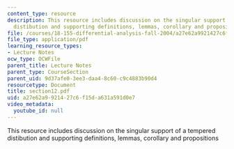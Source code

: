 ```yaml
---
content_type: resource
description: This resource includes discussion on the singular support of a tempered
  distibution and supporting definitions, lemmas, corollary and propositions
file: /courses/18-155-differential-analysis-fall-2004/a27e62a9921427c6f15da631a591d0e7_section12.pdf
file_type: application/pdf
learning_resource_types:
- Lecture Notes
ocw_type: OCWFile
parent_title: Lecture Notes
parent_type: CourseSection
parent_uid: 9d37afe0-3ee3-daa4-8c60-c9c4883b90d4
resourcetype: Document
title: section12.pdf
uid: a27e62a9-9214-27c6-f15d-a631a591d0e7
video_metadata:
  youtube_id: null
---
```

This resource includes discussion on the singular support of a tempered distibution and supporting definitions, lemmas, corollary and propositions